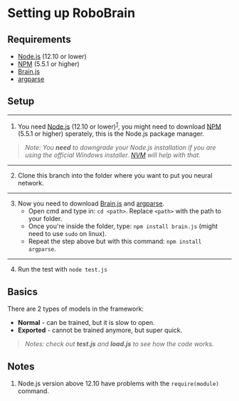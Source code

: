 # Setting up RoboBrain

## Requirements

- [Node.js](https://nodejs.org/en/) (12.10 or lower)
- [NPM](https://www.npmjs.com/) (5.5.1 or higher)
- [Brain.js](https://brain.js.org/)
- [argparse](https://www.npmjs.com/package/argparse)

## Setup
---
1. You need [Node.js](https://nodejs.org/en/) (12.10 or lower)<sup>[1](#Notes)</sup>, you might need to download [NPM](https://www.npmjs.com/) (5.5.1 or higher) sperately, this is the Node.js package manager.

> _Note: You **need** to downgrade your Node.js installation if you are using the official Windows installer. [NVM](https://github.com/coreybutler/nvm-windows) will help with that._
---
2. Clone this branch into the folder where you want to put you neural network.
---
3. Now you need to download [Brain.js](https://brain.js.org/) and [argparse](https://www.npmjs.com/package/argparse).
    - Open cmd and type in: `cd <path>`. Replace `<path>` with the path to your folder.
    - Once you're inside the folder, type: `npm install brain.js` (might need to use `sudo` on linux).
    - Repeat the step above but with this command: `npm install argparse`.
---
4. Run the test with `node test.js`

## Basics

There are 2 types of models in the framework:
- **Normal** - can be trained, but it is slow to open.
- **Exported** - cannot be trained anymore, but super quick.

> _Notes: check out **test.js** and **load.js** to see how the code works._

## Notes
1. Node.js version above 12.10 have problems with the `require(module)` command.